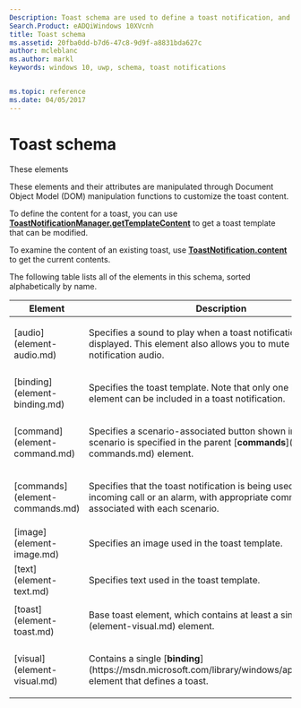 ```yaml
---
Description: Toast schema are used to define a toast notification, and specify the template, images, audio, and text that compose the toast content, branding specifics, and language information.
Search.Product: eADQiWindows 10XVcnh
title: Toast schema
ms.assetid: 20fba0dd-b7d6-47c8-9d9f-a8831bda627c
author: mcleblanc
ms.author: markl
keywords: windows 10, uwp, schema, toast notifications


ms.topic: reference
ms.date: 04/05/2017
---
```


# Toast schema


These elements 

These elements and their attributes are manipulated through Document Object Model (DOM) manipulation functions to customize the toast content.

To define the content for a toast, you can use [**ToastNotificationManager.getTemplateContent**](https://msdn.microsoft.com/library/windows/apps/br208646) to get a toast template that can be modified.

To examine the content of an existing toast, use [**ToastNotification.content**](https://msdn.microsoft.com/library/windows/apps/br208648) to get the current contents.

The following table lists all of the elements in this schema, sorted alphabetically by name.

<table>
<colgroup>
<col width="50%" />
<col width="50%" />
</colgroup>
<thead>
<tr class="header">
<th>Element</th>
<th>Description</th>
</tr>
</thead>
<tbody>
<tr class="odd">
<td>[audio](element-audio.md)</td>
<td><p>Specifies a sound to play when a toast notification is displayed. This element also allows you to mute any toast notification audio.</p></td>
</tr>
<tr class="even">
<td>[binding](element-binding.md)</td>
<td><p>Specifies the toast template. Note that only one binding element can be included in a toast notification.</p></td>
</tr>
<tr class="odd">
<td>[command](element-command.md)</td>
<td><p>Specifies a scenario-associated button shown in a toast. The scenario is specified in the parent [<strong>commands</strong>](element-commands.md) element.</p></td>
</tr>
<tr class="even">
<td>[commands](element-commands.md)</td>
<td><p>Specifies that the toast notification is being used to indicate an incoming call or an alarm, with appropriate commands associated with each scenario.</p></td>
</tr>
<tr class="odd">
<td>[image](element-image.md)</td>
<td><p>Specifies an image used in the toast template.</p></td>
</tr>
<tr class="even">
<td>[text](element-text.md)</td>
<td><p>Specifies text used in the toast template.</p></td>
</tr>
<tr class="odd">
<td>[toast](element-toast.md)</td>
<td><p>Base toast element, which contains at least a single [<strong>visual</strong>](element-visual.md) element.</p></td>
</tr>
<tr class="even">
<td>[visual](element-visual.md)</td>
<td><p>Contains a single [<strong>binding</strong>](https://msdn.microsoft.com/library/windows/apps/br212854) element that defines a toast.</p></td>
</tr>
</tbody>
</table>

 

 

 



